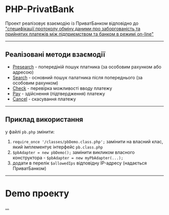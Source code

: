 # PHP-PrivatBank
Проект реалізовує взаємодію із ПриватБанком відповідно до ["специфікації протоколу обміну даними 
про заборгованість та прийнятих платежів між підприємством та банком в режимі on-line"](https://docs.google.com/document/d/1JrH84x2p4FOjm89q3xArvnEfsFXRnbIoa6qJFNq2VYw/edit?pli=1)

***

## Реалізовані методи взаємодії
+ [Presearch](https://github.com/vPolyovyj/PHP-PrivatBank/blob/master/actions/presearch.php) - попередіній пошук платника (за особовим рахунком або адресою)
+ [Search](https://github.com/vPolyovyj/PHP-PrivatBank/blob/master/actions/search.php) - основний пошук палатника після попереднього (за особовим рахунком)
+ [Check](https://github.com/vPolyovyj/PHP-PrivatBank/blob/master/actions/check.php) - перевірка можливості вводу платежу
+ [Pay](https://github.com/vPolyovyj/PHP-PrivatBank/blob/master/actions/pay.php) - здійснення (підтвердження) платежу
+ [Cancel](https://github.com/vPolyovyj/PHP-PrivatBank/blob/master/actions/cancel.php) - скасування платежу

***

## Приклад використання
у файлі `pb.php` змінити:

1. `require_once '/classes/pbDemo.class.php';` замінити на власний клас, який імплементує інтерфейс `pb.class.php`
2. `$pbAdapter = new pbDemo();` замінити викликом власного конструктора - `$pbAdapter = new myPbAdapter(...);`
3. додати в перелік `$allowedIps` відповідну IP-адресу (надається ПриватБанком)

***

# Demo проекту

[...]()
